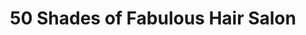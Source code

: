 ---
title: "50 Shades of Fabulous Hair Salon"
url: /christchurch/50-shades-of-fabulous-hair-salon/
shop: Friseur
---